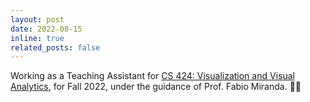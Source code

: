 ```yaml
---
layout: post
date: 2022-08-15
inline: true
related_posts: false
---
```


Working as a Teaching Assistant for <a href="https://fmiranda.me/courses/cs424-fall-2022/">CS 424: Visualization and Visual Analytics</a>, for Fall 2022, under the guidance of Prof. Fabio Miranda. :technologist:
